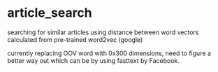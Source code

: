 # article_search
 searching for similar articles using distance between word vectors calculated from pre-trained word2vec (google)
 
 currently replacing OOV word with 0x300 dimensions, need to figure a better way out which can be by using fasttext by Facebook.
 
